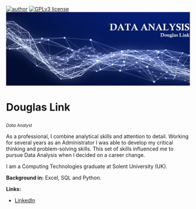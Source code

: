 [![author](https://img.shields.io/badge/author-DouglasLink-red.svg)](https://www.linkedin.com/in/douglas-dezordi-link-813b86170/) [![GPLv3 license](https://img.shields.io/badge/License-GPLv3-blue.svg)](http://perso.crans.org/besson/LICENSE.html)
  <img src="DA banner.jpg" >
</p>

# Douglas Link
<sub>*Data Analyst*</sub>

As a professional, I combine analytical skills and attention to detail. Working for several years as an Administrator I was able to develop my critical thinking and problem-solving skills. This set of skills influenced me to pursue Data Analysis when I decided on a career change.

I am a Computing Technologies graduate at Solent University (UK).

**Background in:** Excel, SQL and Python. 

**Links:**
* [LinkedIn](https://bit.ly/3pjKRMo)
